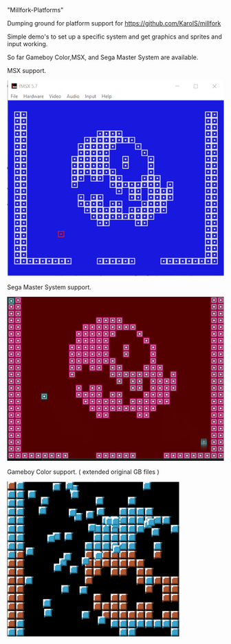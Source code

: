"Millfork-Platforms" 

Dumping ground for platform support for https://github.com/KarolS/millfork

Simple demo's to set up a specific system and get graphics and sprites and input working.

So far Gameboy Color,MSX, and Sega Master System are available. 

MSX support.

![](gifs/msx.gif)

Sega Master System support.

![](gifs/sms.gif)

Gameboy Color support. ( extended original GB files ) 

![](gifs/gbc.gif)




